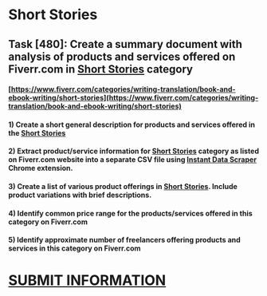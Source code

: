 # Short Stories
## Task [480]: Create a summary document with analysis of products and services offered on Fiverr.com in [Short Stories](https://www.fiverr.com/categories/writing-translation/book-and-ebook-writing/short-stories) category
#### [https://www.fiverr.com/categories/writing-translation/book-and-ebook-writing/short-stories](https://www.fiverr.com/categories/writing-translation/book-and-ebook-writing/short-stories)
#### 1) Create a short general description for products and services offered in the [Short Stories](https://www.fiverr.com/categories/writing-translation/book-and-ebook-writing/short-stories)
#### 2) Extract product/service information for [Short Stories](https://www.fiverr.com/categories/writing-translation/book-and-ebook-writing/short-stories) category as listed on Fiverr.com website into a separate CSV file using [Instant Data Scraper](https://chrome.google.com/webstore/detail/instant-data-scraper/ofaokhiedipichpaobibbnahnkdoiiah) Chrome extension.
#### 3) Create a list of various product offerings in [Short Stories](https://www.fiverr.com/categories/writing-translation/book-and-ebook-writing/short-stories). Include product variations with brief descriptions.
#### 4) Identify common price range for the products/services offered in this category on Fiverr.com
#### 5) Identify approximate number of freelancers offering products and services in this category on Fiverr.com

# [SUBMIT INFORMATION](https://forms.office.com/r/8AEKjkLxKG)
